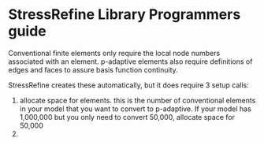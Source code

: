 # StressRefine Library Programmers guide

Conventional finite elements only require the local node numbers associated with an element. p-adaptive elements also require definitions of edges and faces to assure basis function continuity.

StressRefine creates these automatically, but it does require 3 setup calls:

 1. allocate space for elements. this is the number of conventional elements in your model that you want to convert to p-adaptive. If your model has 1,000,000 but you only need to convert 50,000, allocate space for 50,000
 2. 

<!--stackedit_data:
eyJoaXN0b3J5IjpbMTgyMTk3MjY3MCwtNzk4MjE2ODk1XX0=
-->